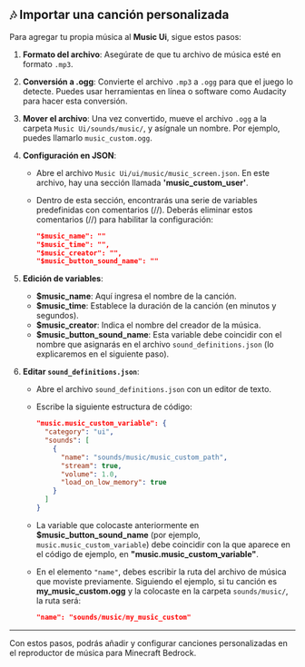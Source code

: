 ## 🎶 Importar una canción personalizada

Para agregar tu propia música al **Music Ui**, sigue estos pasos:

1. **Formato del archivo**: Asegúrate de que tu archivo de música esté en formato `.mp3`.

2. **Conversión a .ogg**: Convierte el archivo `.mp3` a `.ogg` para que el juego lo detecte. Puedes usar herramientas en línea o software como Audacity para hacer esta conversión.

3. **Mover el archivo**: Una vez convertido, mueve el archivo `.ogg` a la carpeta `Music Ui/sounds/music/`, y asígnale un nombre. Por ejemplo, puedes llamarlo `music_custom.ogg`.

4. **Configuración en JSON**:
   - Abre el archivo `Music Ui/ui/music/music_screen.json`. En este archivo, hay una sección llamada **'music_custom_user'**.
   - Dentro de esta sección, encontrarás una serie de variables predefinidas con comentarios (//). Deberás eliminar estos comentarios (//) para habilitar la configuración:

      ```json
      "$music_name": ""
      "$music_time": "",
      "$music_creator": "",
      "$music_button_sound_name": ""
      ```

5. **Edición de variables**:
   - **$music_name**: Aquí ingresa el nombre de la canción.
   - **$music_time**: Establece la duración de la canción (en minutos y segundos).
   - **$music_creator**: Indica el nombre del creador de la música.
   - **$music_button_sound_name**: Esta variable debe coincidir con el nombre que asignarás en el archivo `sound_definitions.json` (lo explicaremos en el siguiente paso).

6. **Editar `sound_definitions.json`**:
   - Abre el archivo `sound_definitions.json` con un editor de texto.
   - Escribe la siguiente estructura de código:

     ```json
     "music.music_custom_variable": {
       "category": "ui",
       "sounds": [
         {
           "name": "sounds/music/music_custom_path",
           "stream": true,
           "volume": 1.0,
           "load_on_low_memory": true
         }
       ]
     }
     ```

   - La variable que colocaste anteriormente en **$music_button_sound_name** (por ejemplo, `music.music_custom_variable`) debe coincidir con la que aparece en el código de ejemplo, en **"music.music_custom_variable"**.
   
   - En el elemento `"name"`, debes escribir la ruta del archivo de música que moviste previamente. Siguiendo el ejemplo, si tu canción es **my_music_custom.ogg** y la colocaste en la carpeta `sounds/music/`, la ruta será:

     ```json
     "name": "sounds/music/my_music_custom"
     ```

---

Con estos pasos, podrás añadir y configurar canciones personalizadas en el reproductor de música para Minecraft Bedrock.
